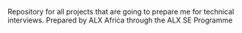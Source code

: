 Repository for all projects that are going to prepare me for technical interviews.
Prepared by ALX Africa through the ALX SE Programme